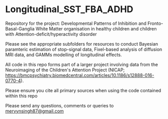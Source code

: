 # Longitudinal_SST_FBA_ADHD
 Repository for the project: Developmental Patterns of Inhibition and Fronto-Basal-Ganglia White Matter organisation in healthy children and children with Attention-deficit/hyperactivity disorder

Please see the appropriate subfolders for resources to conduct Bayesian paramteric estimation of stop-signal data, Fixel-based analysis of diffusion MRI data, and GAMMs modelling of longitudinal effects.

All code in this repo forms part of a larger project involving data from the Neuroimaging of the Children's Attention Project (NICAP; https://bmcpsychiatry.biomedcentral.com/articles/10.1186/s12888-016-0770-4).

Please ensure you cite all primary sources when using the code contained within this repo

Please send any questions, comments or queries to mervynsingh87@gmail.com
